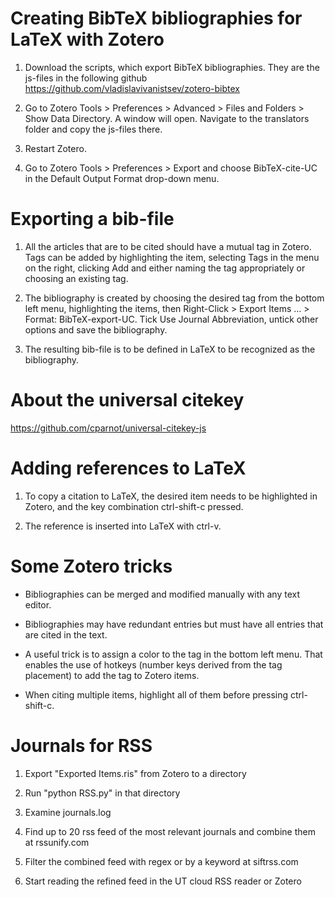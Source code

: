 # Creating BibTeX bibliographies for LaTeX with Zotero

1) Download the scripts, which export BibTeX bibliographies. They are the js-files in the following github https://github.com/vladislavivanistsev/zotero-bibtex 

2) Go to Zotero Tools > Preferences > Advanced > Files and Folders > Show Data Directory. A window will open. Navigate to the translators folder and copy the js-files there.

3) Restart Zotero.

4) Go to Zotero Tools > Preferences > Export and choose BibTeX-cite-UC in the Default Output Format drop-down menu.

# Exporting a bib-file

1) All the articles that are to be cited should have a mutual tag in Zotero. Tags can be added by highlighting the item, selecting Tags in the menu on the right, clicking Add and either naming the tag appropriately or choosing an existing tag.

2) The bibliography is created by choosing the desired tag from the bottom left menu, highlighting the items, then Right-Click > Export Items … > Format: BibTeX-export-UC. Tick Use Journal Abbreviation, untick other options and save the bibliography.

3) The resulting bib-file is to be defined in LaTeX to be recognized as the bibliography.

# About the universal citekey

https://github.com/cparnot/universal-citekey-js

# Adding references to LaTeX

1) To copy a citation to LaTeX, the desired item needs to be highlighted in Zotero, and the key combination ctrl-shift-c pressed. 

2) The reference is inserted into LaTeX with ctrl-v.

# Some Zotero tricks

* Bibliographies can be merged and modified manually with any text editor.

* Bibliographies may have redundant entries but must have all entries that are cited in the text. 

* A useful trick is to assign a color to the tag in the bottom left menu. That enables the use of hotkeys (number keys derived from the tag placement) to add the tag to Zotero items.

* When citing multiple items, highlight all of them before pressing ctrl-shift-c.

# Journals for RSS

1. Export "Exported Items.ris" from Zotero to a directory

2. Run "python RSS.py" in that directory

3. Examine journals.log

4. Find up to 20 rss feed of the most relevant journals and combine them at rssunify.com

5. Filter the combined feed with regex or by a keyword at siftrss.com

6. Start reading the refined feed in the UT cloud RSS reader or Zotero
